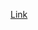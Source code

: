 [Link](https://codefresh.io/learn/kubernetes-deployment/kubernetes-deployment-examples-create-update-rollback-and-more/)
